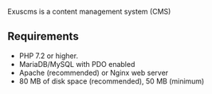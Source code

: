 Exuscms is a content management system (CMS)

Requirements
------------
- PHP 7.2 or higher.
- MariaDB/MySQL with PDO enabled
- Apache (recommended) or Nginx web server
- 80 MB of disk space (recommended), 50 MB (minimum)
